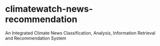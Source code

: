 # climatewatch-news-recommendation
An Integrated Climate News Classification, Analysis, Information Retrieval and Recommendation System
